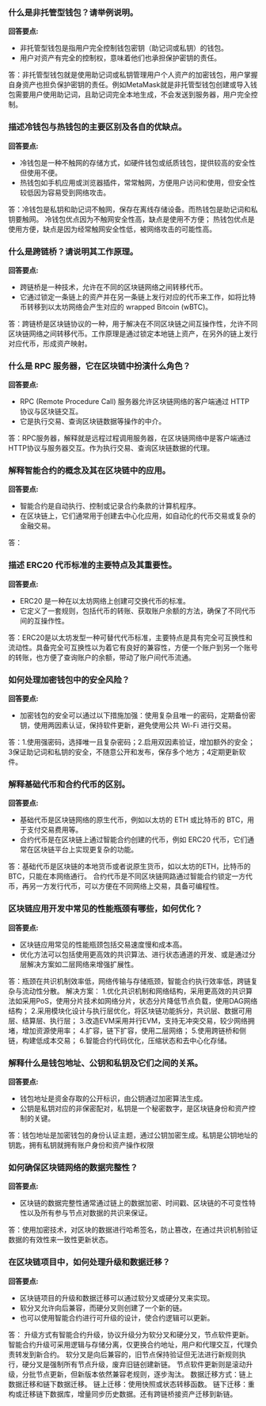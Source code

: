 ### 什么是非托管型钱包？请举例说明。

**回答要点:**

- 非托管型钱包是指用户完全控制钱包密钥（助记词或私钥）的钱包。
- 用户对资产有完全的控制权，意味着他们也承担保护密钥的责任。

答：非托管型钱包就是使用助记词或私钥管理用户个人资产的加密钱包，用户掌握自身资产也担负保护密钥的责任。例如MetaMask就是非托管型钱包创建或导入钱包需要用户使用助记词，且助记词完全本地生成，不会发送到服务器，用户完全控制。

### 描述冷钱包与热钱包的主要区别及各自的优缺点。

**回答要点:**

- 冷钱包是一种不触网的存储方式，如硬件钱包或纸质钱包，提供较高的安全性但使用不便。
- 热钱包如手机应用或浏览器插件，常常触网，方便用户访问和使用，但安全性较低因为容易受到网络攻击。

答：冷钱包是私钥和助记词不触网，保存在离线存储设备。而热钱包是助记词和私钥要触网。
冷钱包优点因为不触网安全性高，缺点是使用不方便；
热钱包优点是使用方便，缺点是因为经常触网安全性低，被网络攻击的可能性高。

### 什么是跨链桥？请说明其工作原理。

**回答要点:**

- 跨链桥是一种技术，允许在不同的区块链网络之间转移代币。
- 它通过锁定一条链上的资产并在另一条链上发行对应的代币来工作，如将比特币转移到以太坊网络会产生对应的 wrapped Bitcoin (wBTC)。

答：跨链桥是区块链协议的一种，用于解决在不同区块链之间互操作性，允许不同区块链网络之间转移代币。工作原理是通过锁定本地链上资产，在另外的链上发行对应代币，形成资产映射。

### 什么是 RPC 服务器，它在区块链中扮演什么角色？

**回答要点:**

- RPC (Remote Procedure Call) 服务器允许区块链网络的客户端通过 HTTP 协议与区块链交互。
- 它是执行交易、查询区块链数据等操作的中介。

答：RPC服务器，解释就是远程过程调用服务器，在区块链网络中是客户端通过HTTP协议与服务器交互。作为执行交易、查询区块链数据的代理。

### 解释智能合约的概念及其在区块链中的应用。

**回答要点:**

- 智能合约是自动执行、控制或记录合约条款的计算机程序。
- 在区块链上，它们通常用于创建去中心化应用，如自动化的代币交易或复杂的金融交易。

答：

### 描述 ERC20 代币标准的主要特点及其重要性。

**回答要点:**

- ERC20 是一种在以太坊网络上创建可交换代币的标准。
- 它定义了一套规则，包括代币的转账、获取账户余额的方法，确保了不同代币间的互操作性。

答：ERC20是以太坊发型一种可替代代币标准，主要特点是具有完全可互换性和流动性。具备完全可互换性以为着它有良好的兼容性，方便一个账户到另一个账号的转账，也方便了查询账户的余额，带动了账户间代币流通。

### 如何处理加密钱包中的安全风险？

**回答要点:**

- 加密钱包的安全可以通过以下措施加强：使用复杂且唯一的密码，定期备份密钥，使用两因素认证，保持软件更新，避免使用公共 Wi-Fi 进行交易。

答：1.使用强密码，选择唯一且复杂密码；2.启用双因素验证，增加额外的安全；3保证助记词和私钥的安全，不随意公开和发布，保存多个地方；4定期更新软件。

### 解释基础代币和合约代币的区别。

**回答要点:**

- 基础代币是区块链网络的原生代币，例如以太坊的 ETH 或比特币的 BTC，用于支付交易费用等。
- 合约代币是在区块链上通过智能合约创建的代币，例如 ERC20 代币，它们通常在区块链平台上实现更复杂的功能。

答：基础代币是区块链的本地货币或者说原生货币，如以太坊的ETH，比特币的BTC，只能在本网络通行。
合约代币是不同区块链网路通过智能合约锁定一方代币，再另一方发行代币，可以方便在不同网络上交易，具备可编程性。

### 区块链应用开发中常见的性能瓶颈有哪些，如何优化？

**回答要点:**

- 区块链应用常见的性能瓶颈包括交易速度慢和成本高。
- 优化方法可以包括使用更高效的共识算法、进行状态通道的开发、或是通过分层解决方案如二层网络来增强扩展性。

答：瓶颈在共识机制效率低，网络传输与存储瓶颈，智能合约执行效率低，跨链复杂与流动性分散。
解决方案：
1.优化共识机制和网络结构，采用更高效的共识算法如采用PoS，使用分片技术如网络分片，状态分片降低节点负载，使用DAG网络结构；
2.采用模块化设计与执行层优化，将区块链功能拆分，共识层、数据可用层、结算层、执行层；
3.改造EVM采用并行EVM，支持无冲突交易，较少网络拥堵，增加资源使用率；
4.扩容，链下扩容，使用二层网络；
5.使用跨链桥和侧链，构建低成本交易；
6.智能合约代码优化，压缩状态和去中心化存储。

### 解释什么是钱包地址、公钥和私钥及它们之间的关系。

**回答要点:**

- 钱包地址是资金存取的公开标识，由公钥通过加密算法生成。
- 公钥是私钥对应的非保密配对，私钥是一个秘密数字，是区块链身份和资产控制的关键。

答：钱包地址是加密钱包的身份认证主题，通过公钥加密生成。私钥是公钥地址的钥匙，拥有私钥就拥有账户身份和资产操作权限

### 如何确保区块链网络的数据完整性？

**回答要点:**

- 区块链的数据完整性通常通过链上的数据加密、时间戳、区块链的不可变性特性以及所有参与节点对数据的共识来保证。

答：使用加密技术，对区块的数据进行哈希签名，防止篡改，在通过共识机制验证数据的有效性来一致性更新状态。

### 在区块链项目中，如何处理升级和数据迁移？

**回答要点:**

- 区块链项目的升级和数据迁移可以通过软分叉或硬分叉来实现。
- 软分叉允许向后兼容，而硬分叉则创建了一个新的链。
- 也可以使用智能合约进行可升级的设计，使合约逻辑可以更新。

答：
升级方式有智能合约升级，协议升级分为软分叉和硬分叉，节点软件更新。
智能合约升级可采用逻辑与存储分离，仅更换合约地址，用户和代理交互，代理负责转发到新合约。
软分叉是向后兼容的，旧节点保持验证但无法进行新规则执行，硬分叉是强制所有节点升级，废弃旧链创建新链。
节点软件更新则是滚动升级，分批节点更新，但新版本依然兼容老规则，逐步淘汰。
数据迁移方式：链上数据迁移和链下数据迁移。
链上迁移：使用快照或状态转移函数。
链下迁移：重构或迁移链下数据库，增量同步历史数据。还有跨链桥接资产迁移到新链。

